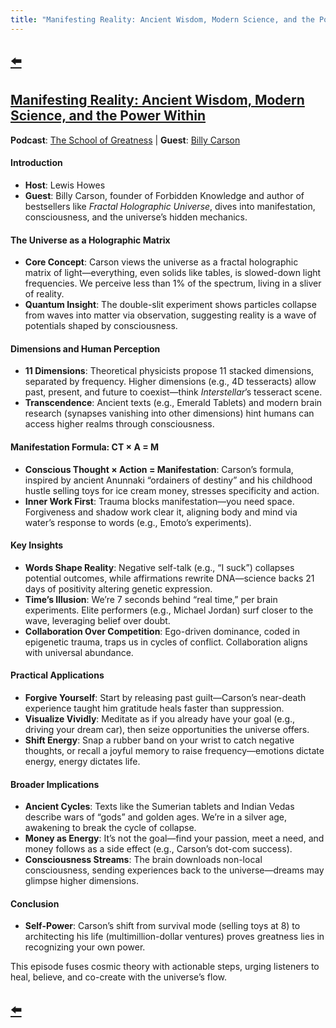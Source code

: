 ```yaml
---
title: "Manifesting Reality: Ancient Wisdom, Modern Science, and the Power Within"
---
```


## [⬅️](/)

## [Manifesting Reality: Ancient Wisdom, Modern Science, and the Power Within](https://www.youtube.com/watch?v=nHb1YPqUH1Y)

**Podcast**: [The School of Greatness](https://www.youtube.com/playlist?list=PLMG5w22POeeykqONbfGi00m4AqxhnzmWc) | **Guest**: [Billy Carson](https://www.4biddenknowledge.com/)

#### **Introduction**
- **Host**: Lewis Howes
- **Guest**: Billy Carson, founder of Forbidden Knowledge and author of bestsellers like *Fractal Holographic Universe*, dives into manifestation, consciousness, and the universe’s hidden mechanics.

#### **The Universe as a Holographic Matrix**
- **Core Concept**: Carson views the universe as a fractal holographic matrix of light—everything, even solids like tables, is slowed-down light frequencies. We perceive less than 1% of the spectrum, living in a sliver of reality.
- **Quantum Insight**: The double-slit experiment shows particles collapse from waves into matter via observation, suggesting reality is a wave of potentials shaped by consciousness.

#### **Dimensions and Human Perception**
- **11 Dimensions**: Theoretical physicists propose 11 stacked dimensions, separated by frequency. Higher dimensions (e.g., 4D tesseracts) allow past, present, and future to coexist—think *Interstellar*’s tesseract scene.
- **Transcendence**: Ancient texts (e.g., Emerald Tablets) and modern brain research (synapses vanishing into other dimensions) hint humans can access higher realms through consciousness.

#### **Manifestation Formula: CT × A = M**
- **Conscious Thought × Action = Manifestation**: Carson’s formula, inspired by ancient Anunnaki “ordainers of destiny” and his childhood hustle selling toys for ice cream money, stresses specificity and action.
- **Inner Work First**: Trauma blocks manifestation—you need space. Forgiveness and shadow work clear it, aligning body and mind via water’s response to words (e.g., Emoto’s experiments).

#### **Key Insights**
- **Words Shape Reality**: Negative self-talk (e.g., “I suck”) collapses potential outcomes, while affirmations rewrite DNA—science backs 21 days of positivity altering genetic expression.
- **Time’s Illusion**: We’re 7 seconds behind “real time,” per brain experiments. Elite performers (e.g., Michael Jordan) surf closer to the wave, leveraging belief over doubt.
- **Collaboration Over Competition**: Ego-driven dominance, coded in epigenetic trauma, traps us in cycles of conflict. Collaboration aligns with universal abundance.

#### **Practical Applications**
- **Forgive Yourself**: Start by releasing past guilt—Carson’s near-death experience taught him gratitude heals faster than suppression.
- **Visualize Vividly**: Meditate as if you already have your goal (e.g., driving your dream car), then seize opportunities the universe offers.
- **Shift Energy**: Snap a rubber band on your wrist to catch negative thoughts, or recall a joyful memory to raise frequency—emotions dictate energy, energy dictates life.

#### **Broader Implications**
- **Ancient Cycles**: Texts like the Sumerian tablets and Indian Vedas describe wars of “gods” and golden ages. We’re in a silver age, awakening to break the cycle of collapse.
- **Money as Energy**: It’s not the goal—find your passion, meet a need, and money follows as a side effect (e.g., Carson’s dot-com success).
- **Consciousness Streams**: The brain downloads non-local consciousness, sending experiences back to the universe—dreams may glimpse higher dimensions.

#### **Conclusion**
- **Self-Power**: Carson’s shift from survival mode (selling toys at 8) to architecting his life (multimillion-dollar ventures) proves greatness lies in recognizing your own power.

This episode fuses cosmic theory with actionable steps, urging listeners to heal, believe, and co-create with the universe’s flow.

## [⬅️](/)